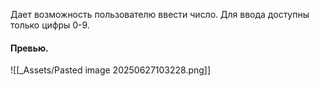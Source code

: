 Дает возможность пользователю ввести число.
Для ввода доступны только цифры 0-9.
#### Превью.
![[_Assets/Pasted image 20250627103228.png]]